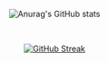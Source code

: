 <!--
- 👋 Hi, I’m @Godzuche
- 👀 I’m interested in Software Development
- 🌱 I’m currently learning Android Development
- 💞️ I’m looking to collaborate on ...
- 📫 How to reach me ...
--->

<p align="center">
  <img src="https://github-readme-stats.vercel.app/api?username=godzuche&count_private=trueshow_icons=true&theme=dark" alt="Anurag's GitHub stats" />
</p>
<br />

<p align="center">
  <a href="https://git.io/streak-stats"><img src="https://github-readme-streak-stats.herokuapp.com?user=godzuche&theme=dark" alt="GitHub Streak" /></a>
</p>
<br />


<!-- [![GitHub Streak](https://github-readme-streak-stats.herokuapp.com?user=godzuche&hide_border=true)](https://git.io/streak-stats) -->
